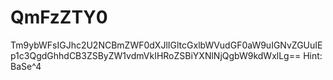 # QmFzZTY0
Tm9ybWFsIGJhc2U2NCBmZWF0dXJlIGltcGxlbWVudGF0aW9uIGNvZGUuIEp1c3QgdGhhdCB3ZSByZW1vdmVkIHRoZSBiYXNlNjQgbW9kdWxlLg==
Hint: BaSe^4
